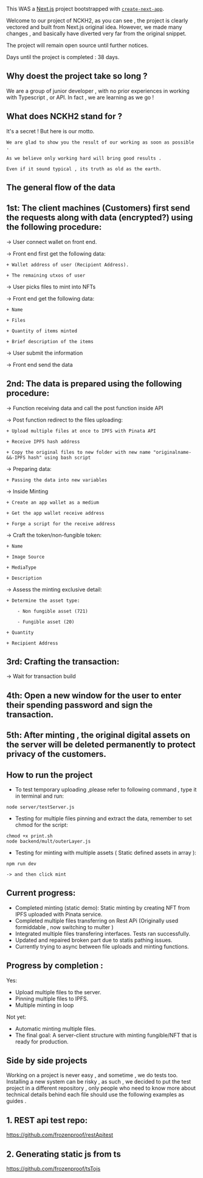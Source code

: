 This WAS a [Next.js](https://nextjs.org/) project bootstrapped with [`create-next-app`](https://github.com/vercel/next.js/tree/canary/packages/create-next-app).

Welcome to our project of NCKH2, as you can see , the project is clearly vectored and built from Next.js original idea. However, we made many changes , and basically have diverted very far from the original snippet. 

The project will remain open source until further notices. 

Days until the project is completed : 38 days.

## Why doest the project take so long ? 

We are a group of junior developer , with no prior experiences in working with Typescript , or API.
In fact , we are learning as we go ! 

## What does NCKH2 stand for ?
It's a secret ! But here is our motto. 

```
We are glad to show you the result of our working as soon as possible .

As we believe only working hard will bring good results .

Even if it sound typical , its truth as old as the earth.
```

## The general flow of the data ##

## 1st: The client machines (Customers) first send the requests along with data (encrypted?) using the following procedure:

-> User connect wallet on front end.

-> Front end first get the following data: 

    + Wallet address of user (Recipient Address).

    + The remaining utxos of user

-> User picks files to mint into NFTs

-> Front end get the following data:

    + Name

    + Files

    + Quantity of items minted
    
    + Brief description of the items

-> User submit the information 

-> Front end send the data

## 2nd: The data is prepared using the following procedure:

-> Function receiving data and call the post function inside API

-> Post function redirect to the files uploading:
    
    + Upload multiple files at once to IPFS with Pinata API

    + Receive IPFS hash address

    + Copy the original files to new folder with new name "originalname-&&-IPFS hash" using bash script

-> Preparing data:

    + Passing the data into new variables

-> Inside Minting

    + Create an app wallet as a medium 

    + Get the app wallet receive address 

    + Forge a script for the receive address 

-> Craft the token/non-fungible token:

    + Name 

    + Image Source 

    + MediaType

    + Description

-> Assess the minting exclusive detail:

    + Determine the asset type:

        - Non fungible asset (721)

        - Fungible asset (20)
        
    + Quantity

    + Recipient Address

## 3rd: Crafting the transaction:
-> Wait for transaction build

## 4th: Open a new window for the user to enter their spending password and sign the transaction.

## 5th: After minting , the original digital assets on the server will be deleted permanently to protect privacy of the customers.

## How to run the project

- To test temporary uploading ,please refer to following command , type it in terminal and run:
```
node server/testServer.js 
```

- Testing for multiple files pinning and extract the data, remember to set chmod for the script:
```
chmod +x print.sh
node backend/mult/outerLayer.js 
```

- Testing for minting with multiple assets ( Static defined assets in array ):
```
npm run dev

-> and then click mint
``` 

## Current progress: ##

- Completed minting (static demo): Static minting by creating NFT from IPFS uploaded with Pinata service.
- Completed multiple files transferring on Rest APi (Originally used formiddable , now switching to multer )
- Integrated multiple files transfering interfaces. Tests ran successfully.
- Updated and repaired broken part due to statis pathing issues.
- Currently trying to async between file uploads and minting functions.

## Progress by completion : ##

Yes: 

- Upload multiple files to the server.
- Pinning multiple files to IPFS.
- Multiple minting in loop

Not yet:

- Automatic minting multiple files.
- The final goal: A server-client structure with minting fungible/NFT that is ready for production. 



## Side by side projects ##

Working on a project is never easy , and sometime , we do tests too. Installing a new system can be risky , as such , we decided to put the test project in a different repository , only people who need to know more about technical details behind each file should use the following examples as guides .

## 1. REST api test repo:
https://github.com/frozenproof/restApitest

## 2. Generating static js from ts
https://github.com/frozenproof/tsTojs
